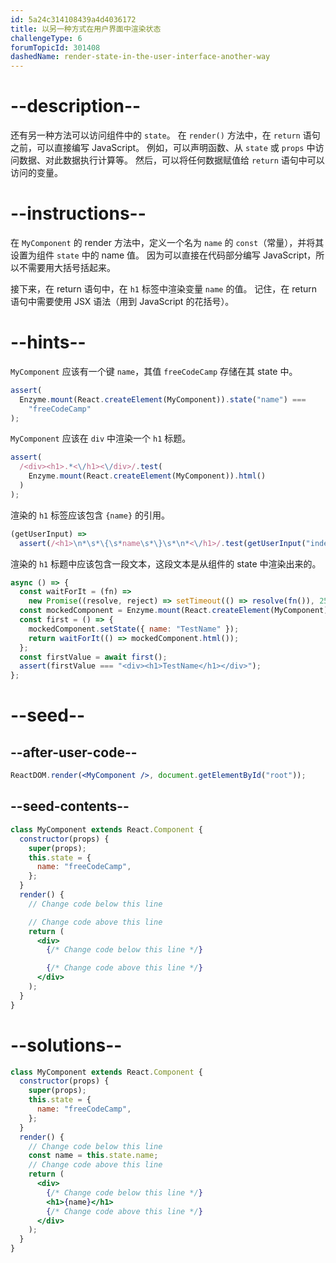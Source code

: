 ```yaml
---
id: 5a24c314108439a4d4036172
title: 以另一种方式在用户界面中渲染状态
challengeType: 6
forumTopicId: 301408
dashedName: render-state-in-the-user-interface-another-way
---
```


# --description--

还有另一种方法可以访问组件中的 `state`。 在 `render()` 方法中，在 `return` 语句之前，可以直接编写 JavaScript。 例如，可以声明函数、从 `state` 或 `props` 中访问数据、对此数据执行计算等。 然后，可以将任何数据赋值给 `return` 语句中可以访问的变量。

# --instructions--

在 `MyComponent` 的 render 方法中，定义一个名为 `name` 的 `const`（常量），并将其设置为组件 `state` 中的 name 值。 因为可以直接在代码部分编写 JavaScript，所以不需要用大括号括起来。

接下来，在 return 语句中，在 `h1` 标签中渲染变量 `name` 的值。 记住，在 return 语句中需要使用 JSX 语法（用到 JavaScript 的花括号）。

# --hints--

`MyComponent` 应该有一个键 `name`，其值 `freeCodeCamp` 存储在其 state 中。

```js
assert(
  Enzyme.mount(React.createElement(MyComponent)).state("name") ===
    "freeCodeCamp"
);
```

`MyComponent` 应该在 `div` 中渲染一个 `h1` 标题。

```js
assert(
  /<div><h1>.*<\/h1><\/div>/.test(
    Enzyme.mount(React.createElement(MyComponent)).html()
  )
);
```

渲染的 `h1` 标签应该包含 `{name}` 的引用。

```js
(getUserInput) =>
  assert(/<h1>\n*\s*\{\s*name\s*\}\s*\n*<\/h1>/.test(getUserInput("index")));
```

渲染的 `h1` 标题中应该包含一段文本，这段文本是从组件的 state 中渲染出来的。

```js
async () => {
  const waitForIt = (fn) =>
    new Promise((resolve, reject) => setTimeout(() => resolve(fn()), 250));
  const mockedComponent = Enzyme.mount(React.createElement(MyComponent));
  const first = () => {
    mockedComponent.setState({ name: "TestName" });
    return waitForIt(() => mockedComponent.html());
  };
  const firstValue = await first();
  assert(firstValue === "<div><h1>TestName</h1></div>");
};
```

# --seed--

## --after-user-code--

```jsx
ReactDOM.render(<MyComponent />, document.getElementById("root"));
```

## --seed-contents--

```jsx
class MyComponent extends React.Component {
  constructor(props) {
    super(props);
    this.state = {
      name: "freeCodeCamp",
    };
  }
  render() {
    // Change code below this line

    // Change code above this line
    return (
      <div>
        {/* Change code below this line */}

        {/* Change code above this line */}
      </div>
    );
  }
}
```

# --solutions--

```jsx
class MyComponent extends React.Component {
  constructor(props) {
    super(props);
    this.state = {
      name: "freeCodeCamp",
    };
  }
  render() {
    // Change code below this line
    const name = this.state.name;
    // Change code above this line
    return (
      <div>
        {/* Change code below this line */}
        <h1>{name}</h1>
        {/* Change code above this line */}
      </div>
    );
  }
}
```
